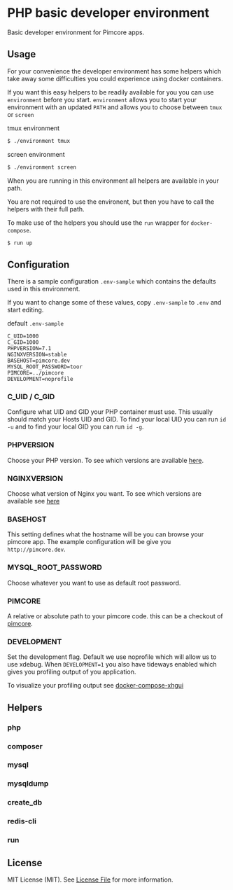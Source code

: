 PHP basic developer environment
===============================

Basic developer environment for Pimcore apps.

Usage
-----

For your convenience the developer environment has some helpers which take away
some difficulties you could experience using docker containers.

If you want this easy helpers to be readily available for you you can use
`environment` before you start. `environment` allows you to start your
environment with an updated `PATH` and allows you to choose between `tmux` or
`screen`

tmux environment

~~~ sh
$ ./environment tmux
~~~

screen environment

~~~ sh
$ ./environment screen
~~~

When you are running in this environment all helpers are available in your path.

You are not required to use the environent, but then you have to call the
helpers with their full path.

To make use of the helpers you should use the `run` wrapper for `docker-compose`.

~~~ sh
$ run up
~~~

Configuration
-------------

There is a sample configuration `.env-sample` which contains the defaults used
in this environment.

If you want to change some of these values, copy `.env-sample` to `.env` and
start editing.

default `.env-sample`

~~~
C_UID=1000
C_GID=1000
PHPVERSION=7.1
NGINXVERSION=stable
BASEHOST=pimcore.dev
MYSQL_ROOT_PASSWORD=toor
PIMCORE=../pimcore
DEVELOPMENT=noprofile
~~~

### C_UID / C_GID

Configure what UID and GID your PHP container must use. This usually should
match your Hosts UID and GID. To find your local UID you can run `id -u` and to
find your local GID you can run `id -g`.

### PHPVERSION

Choose your PHP version. To see which versions are available
[here](https://github.com/BlackIkeEagle/docker-php-pimcore).

### NGINXVERSION

Choose what version of Nginx you want. To see which versions are available see
[here](https://github.com/BlackIkeEagle/docker-nginx-pimcore)

### BASEHOST

This setting defines what the hostname will be you can browse your pimcore app.
The example configuration will be give you `http://pimcore.dev`.

### MYSQL_ROOT_PASSWORD

Choose whatever you want to use as default root password.

### PIMCORE

A relative or absolute path to your pimcore code. this can be a checkout of
  [pimcore](https://github.com/pimcore/pimcore).

### DEVELOPMENT

Set the development flag. Default we use noprofile which will allow us to use
xdebug. When `DEVELOPMENT=1` you also have tideways enabled which gives you
profiling output of you application.

To visualize your profiling output see
[docker-compose-xhgui](https://github.com/BlackIkeEagle/docker-compose-xhgui)

Helpers
-------

### php

### composer

### mysql

### mysqldump

### create_db

### redis-cli

### run

License
-------

MIT License (MIT). See [License File](LICENSE.md) for more information.
